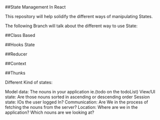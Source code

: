 ##State Management In React

This repository will help solidify the different ways of manipulating States.

The following Branch will talk about the different way to use State: 

  ##Class Based

  ##Hooks State

  ##Reducer

  ##Context

  ##Thunks

  Different Kind of states:

  Model data: The nouns in your application ie.(todo on the todoList)
  View/UI state: Are those nouns sorted in ascending or descending order
  Session state: IOs the user logged In?
  Communication: Are We in the process of fetching the nouns from the server?
  Location: Where are we in the application? Which nouns are we looking at?